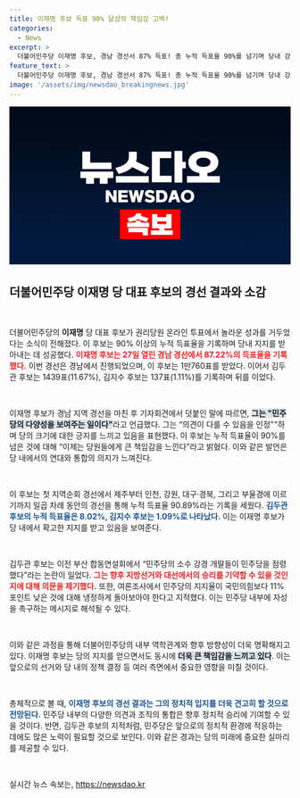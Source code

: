 ```yaml
---
title: 이재명 후보 득표 90% 달성의 책임감 고백!
categories:
  - News
excerpt: >
  더불어민주당 이재명 후보, 경남 경선서 87% 득표! 총 누적 득표율 90%를 넘기며 당내 강세를 입증했다. 김두관 후보의 발언에 대한 반응도 주목받고 있다. 민주당 내 갈등의 본질은 무엇일까? 클릭해서 자세히 알아보세요!
feature_text: >
  더불어민주당 이재명 후보, 경남 경선서 87% 득표! 총 누적 득표율 90%를 넘기며 당내 강세를 입증했다. 김두관 후보의 발언에 대한 반응도 주목받고 있다. 민주당 내 갈등의 본질은 무엇일까? 클릭해서 자세히 알아보세요!
image: '/assets/img/newsdao_breakingnews.jpg'
---
```


<p><img src="/assets/img/newsdao_breakingnews.jpg" alt="pcversion 속보" /></p>

<h2 data-ke-size="size26">더불어민주당 이재명 당 대표 후보의 경선 결과와 소감</h2>

<p data-ke-size="size16">&nbsp;</p>

<p>더불어민주당의 <b>이재명</b> 당 대표 후보가 권리당원 온라인 투표에서 놀라운 성과를 거두었다는 소식이 전해졌다. 이 후보는 90% 이상의 누적 득표율을 기록하며 당내 지지를 받아내는 데 성공했다. <b><span style="color: #ee2323;">이재명 후보는 27일 열린 경남 경선에서 87.22%의 득표율을 기록했다.</span></b> 이번 경선은 경남에서 진행되었으며, 이 후보는 1만760표를 받았다. 이어서 김두관 후보는 1439표(11.67%), 김지수 후보는 137표(1.11%)를 기록하며 뒤를 이었다.</p>

<p data-ke-size="size16">&nbsp;</p>

<p>이재명 후보가 경남 지역 경선을 마친 후 기자회견에서 덧붙인 말에 따르면, <b><span style="background-color: #21538527;">그는 "민주당의 다양성을 보여주는 일이다"</span></b>라고 언급했다. 그는 “의견이 다를 수 있음을 인정""하며 당의 크기에 대한 긍지를 느끼고 있음을 표현했다. 이 후보는 누적 득표율이 90%를 넘은 것에 대해 “이제는 당원들에게 큰 책임감을 느낀다”라고 밝혔다. 이와 같은 발언은 당 내에서의 연대와 통합의 의지가 느껴진다.</p>

<p data-ke-size="size16">&nbsp;</p>

<p>이 후보는 첫 지역순회 경선에서 제주부터 인천, 강원, 대구·경북, 그리고 부울경에 이르기까지 일곱 차례 동안의 경선을 통해 누적 득표율 90.89%라는 기록을 세웠다. <b><span style="color: #1a5490;">김두관 후보의 누적 득표율은 8.02%, 김지수 후보는 1.09%로 나타났다.</span></b> 이는 이재명 후보가 당 내에서 확고한 지지를 받고 있음을 보여준다.</p>

<p data-ke-size="size16">&nbsp;</p>

<p>김두관 후보는 이전 부산 합동연설회에서 “민주당의 소수 강경 개딸들이 민주당을 점령했다”라는 논란이 일었다. <b><span style="color: #ee2323;">그는 향후 지방선거와 대선에서의 승리를 기약할 수 있을 것인지에 대해 의문을 제기했다.</span></b> 또한, 여론조사에서 민주당의 지지율이 국민의힘보다 11%포인트 낮은 것에 대해 냉정하게 돌아보아야 한다고 지적했다. 이는 민주당 내부에 자성을 촉구하는 메시지로 해석될 수 있다.</p>

<p data-ke-size="size16">&nbsp;</p>

<p>이와 같은 과정을 통해 더불어민주당의 내부 역학관계와 향후 방향성이 더욱 명확해지고 있다. 이재명 후보는 당의 지지를 얻으면서도 동시에 <b><span style="background-color: #21538527;">더욱 큰 책임감을 느끼고 있다</span></b>. 이는 앞으로의 선거와 당 내의 정책 결정 등 여러 측면에서 중요한 영향을 미칠 것이다.</p>

<p data-ke-size="size16">&nbsp;</p>

<p>총체적으로 볼 때, <b><span style="color: #1a5490;">이재명 후보의 경선 결과는 그의 정치적 입지를 더욱 견고히 할 것으로 전망된다.</span></b> 민주당 내부의 다양한 의견과 조직의 통합은 향후 정치적 승리에 기여할 수 있을 것이다. 반면, 김두관 후보의 지적처럼, 민주당은 앞으로의 정치적 환경에 적응하는 데에도 많은 노력이 필요할 것으로 보인다. 이와 같은 경과는 당의 미래에 중요한 실마리를 제공할 수 있다. </p>

<p data-ke-size="size16">&nbsp;</p>
실시간 뉴스 속보는, <a href="https://newsdao.kr" rel="dofollow">https://newsdao.kr</a>


